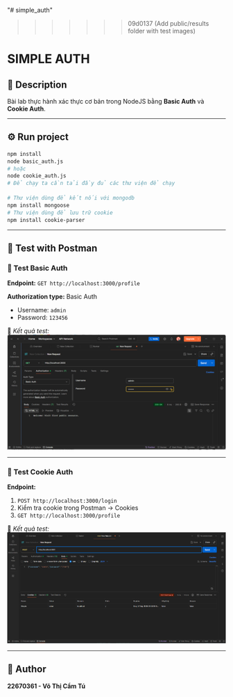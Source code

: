 "# simple_auth" 

>>>>>>> 09d0137 (Add public/results folder with test images)
# SIMPLE AUTH

## 🧩 Description
Bài lab thực hành xác thực cơ bản trong NodeJS bằng **Basic Auth** và **Cookie Auth**.

---

## ⚙️ Run project
```bash
npm install
node basic_auth.js
# hoặc
node cookie_auth.js
# Để chạy ta cần tải đầy đủ các thư viện để chạy

# Thư viện dùng để kết nối với mongodb
npm install mongoose
# Thư viện dùng để lưu trữ cookie
npm install cookie-parser
```

---

## 🧪 Test with Postman

### 🔹 Test Basic Auth
**Endpoint:** `GET http://localhost:3000/profile`

**Authorization type:** Basic Auth  
- Username: `admin`  
- Password: `123456`

📸 *Kết quả test:*  
![Basic Auth Result](public/results/basic_auth.png)

---

### 🔹 Test Cookie Auth
**Endpoint:**  
1. `POST http://localhost:3000/login`  
2. Kiểm tra cookie trong Postman → Cookies  
3. `GET http://localhost:3000/profile`

📸 *Kết quả test:*  
![Cookie Auth Result](public/results/cookie_auth.png)

---

## 📘 Author
**22670361 - Võ Thị Cẩm Tú**
